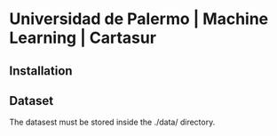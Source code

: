 # Universidad de Palermo | Machine Learning | Cartasur

## Installation

## Dataset

The datasest must be stored inside the ./data/ directory.
